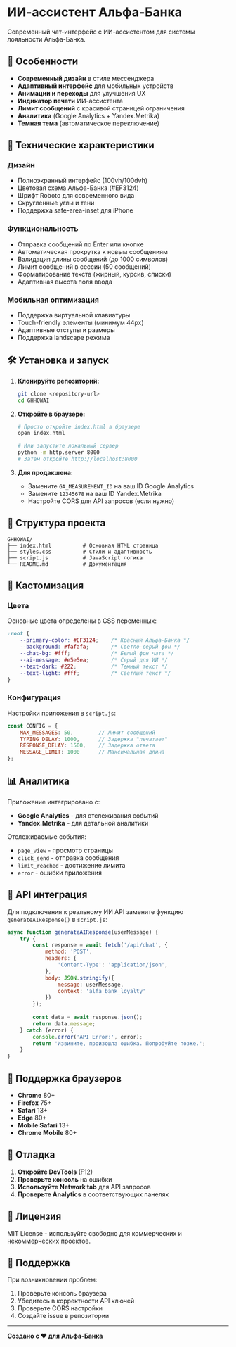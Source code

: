 # ИИ-ассистент Альфа-Банка

Современный чат-интерфейс с ИИ-ассистентом для системы лояльности Альфа-Банка.

## 🚀 Особенности

- **Современный дизайн** в стиле мессенджера
- **Адаптивный интерфейс** для мобильных устройств
- **Анимации и переходы** для улучшения UX
- **Индикатор печати** ИИ-ассистента
- **Лимит сообщений** с красивой страницей ограничения
- **Аналитика** (Google Analytics + Yandex.Metrika)
- **Темная тема** (автоматическое переключение)

## 📱 Технические характеристики

### Дизайн
- Полноэкранный интерфейс (100vh/100dvh)
- Цветовая схема Альфа-Банка (#EF3124)
- Шрифт Roboto для современного вида
- Скругленные углы и тени
- Поддержка safe-area-inset для iPhone

### Функциональность
- Отправка сообщений по Enter или кнопке
- Автоматическая прокрутка к новым сообщениям
- Валидация длины сообщений (до 1000 символов)
- Лимит сообщений в сессии (50 сообщений)
- Форматирование текста (жирный, курсив, списки)
- Адаптивная высота поля ввода

### Мобильная оптимизация
- Поддержка виртуальной клавиатуры
- Touch-friendly элементы (минимум 44px)
- Адаптивные отступы и размеры
- Поддержка landscape режима

## 🛠 Установка и запуск

1. **Клонируйте репозиторий:**
   ```bash
   git clone <repository-url>
   cd GHHOWAI
   ```

2. **Откройте в браузере:**
   ```bash
   # Просто откройте index.html в браузере
   open index.html
   
   # Или запустите локальный сервер
   python -m http.server 8000
   # Затем откройте http://localhost:8000
   ```

3. **Для продакшена:**
   - Замените `GA_MEASUREMENT_ID` на ваш ID Google Analytics
   - Замените `12345678` на ваш ID Yandex.Metrika
   - Настройте CORS для API запросов (если нужно)

## 📁 Структура проекта

```
GHHOWAI/
├── index.html          # Основная HTML страница
├── styles.css          # Стили и адаптивность
├── script.js           # JavaScript логика
└── README.md           # Документация
```

## 🎨 Кастомизация

### Цвета
Основные цвета определены в CSS переменных:
```css
:root {
    --primary-color: #EF3124;    /* Красный Альфа-Банка */
    --background: #fafafa;       /* Светло-серый фон */
    --chat-bg: #fff;             /* Белый фон чата */
    --ai-message: #e5e5ea;       /* Серый для ИИ */
    --text-dark: #222;           /* Темный текст */
    --text-light: #fff;          /* Светлый текст */
}
```

### Конфигурация
Настройки приложения в `script.js`:
```javascript
const CONFIG = {
    MAX_MESSAGES: 50,        // Лимит сообщений
    TYPING_DELAY: 1000,      // Задержка "печатает"
    RESPONSE_DELAY: 1500,    // Задержка ответа
    MESSAGE_LIMIT: 1000      // Максимальная длина
};
```

## 📊 Аналитика

Приложение интегрировано с:
- **Google Analytics** - для отслеживания событий
- **Yandex.Metrika** - для детальной аналитики

Отслеживаемые события:
- `page_view` - просмотр страницы
- `click_send` - отправка сообщения
- `limit_reached` - достижение лимита
- `error` - ошибки приложения

## 🔧 API интеграция

Для подключения к реальному ИИ API замените функцию `generateAIResponse()` в `script.js`:

```javascript
async function generateAIResponse(userMessage) {
    try {
        const response = await fetch('/api/chat', {
            method: 'POST',
            headers: {
                'Content-Type': 'application/json',
            },
            body: JSON.stringify({
                message: userMessage,
                context: 'alfa_bank_loyalty'
            })
        });
        
        const data = await response.json();
        return data.message;
    } catch (error) {
        console.error('API Error:', error);
        return 'Извините, произошла ошибка. Попробуйте позже.';
    }
}
```

## 📱 Поддержка браузеров

- **Chrome** 80+
- **Firefox** 75+
- **Safari** 13+
- **Edge** 80+
- **Mobile Safari** 13+
- **Chrome Mobile** 80+

## 🐛 Отладка

1. **Откройте DevTools** (F12)
2. **Проверьте консоль** на ошибки
3. **Используйте Network tab** для API запросов
4. **Проверьте Analytics** в соответствующих панелях

## 📄 Лицензия

MIT License - используйте свободно для коммерческих и некоммерческих проектов.

## 🤝 Поддержка

При возникновении проблем:
1. Проверьте консоль браузера
2. Убедитесь в корректности API ключей
3. Проверьте CORS настройки
4. Создайте issue в репозитории

---

**Создано с ❤️ для Альфа-Банка**
